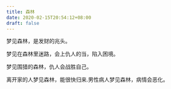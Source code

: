```yaml
---
title: 森林
date: 2020-02-15T20:54:12+08:00
draft: false
---
```


梦见森林，是发财的兆头。

梦见在森林里迷路，会上仇人的当，陷入困境。

梦见围猎的森林，仇人会战胜自己。

离开家的人梦见森林，能很快归来.男性病人梦见森林，病情会恶化。